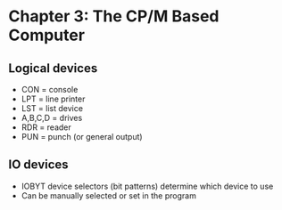 # Chapter 3: The CP/M Based Computer

## Logical devices

- CON = console
- LPT = line printer
- LST = list device
- A,B,C,D = drives
- RDR = reader
- PUN = punch (or general output)

## IO devices

- IOBYT device selectors (bit patterns) determine which device to use
- Can be manually selected or set in the program

